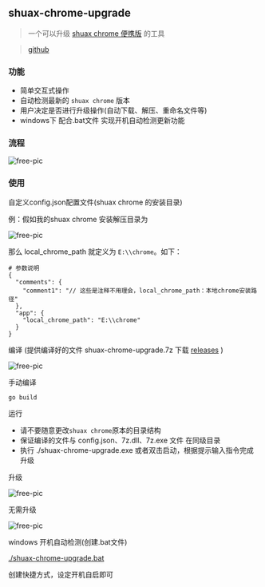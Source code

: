 ## shuax-chrome-upgrade

> 一个可以升级 [shuax chrome 便携版](https://shuax.com/project/chrome/)  的工具

> [github](https://github.com/hezhizheng/shuax-chrome-upgrade)

### 功能
- 简单交互式操作
- 自动检测最新的 `shuax chrome` 版本
- 用户决定是否进行升级操作(自动下载、解压、重命名文件等)
- windows下 配合.bat文件 实现开机自动检测更新功能

### 流程
![free-pic](https://vkceyugu.cdn.bspapp.com/VKCEYUGU-imgbed/b996a298-aa5f-4a27-a680-d7f2f7dde620.png
)


### 使用
自定义config.json配置文件(shuax chrome 的安装目录)

例：假如我的shuax chrome 安装解压目录为

![free-pic](https://vkceyugu.cdn.bspapp.com/VKCEYUGU-imgbed/b13f6f47-c970-4814-884a-8b30342a5808.png
)

那么 local_chrome_path 就定义为 `E:\\chrome`。如下：
```
# 参数说明
{
  "comments": {
    "comment1": "// 这些是注释不用理会，local_chrome_path：本地chrome安装路径"
  },
  "app": {
    "local_chrome_path": "E:\\chrome"
  }
}
```

编译 (提供编译好的文件 shuax-chrome-upgrade.7z
下载 [releases](https://github.com/hezhizheng/shuax-chrome-upgrade/releases) )

![free-pic](https://vkceyugu.cdn.bspapp.com/VKCEYUGU-imgbed/58d3ddf7-5060-457d-a996-f9fa5a4cefd5.png
)

手动编译
```
go build
```

运行
- 请不要随意更改`shuax chrome`原本的目录结构
- 保证编译的文件与 config.json、7z.dll、7z.exe 文件 在同级目录
- 执行 ./shuax-chrome-upgrade.exe 或者双击启动，根据提示输入指令完成升级

升级

![free-pic](https://vkceyugu.cdn.bspapp.com/VKCEYUGU-imgbed/b771db6b-022f-48cd-9aec-f93b159fc2a7.png)

无需升级

![free-pic](https://vkceyugu.cdn.bspapp.com/VKCEYUGU-imgbed/783179c0-d2ff-4012-b2bc-d1808109434c.png)


windows 开机自动检测(创建.bat文件)

[./shuax-chrome-upgrade.bat](./shuax-chrome-upgrade.bat)

创建快捷方式，设定开机自启即可